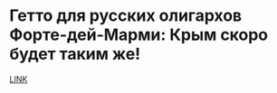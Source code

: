 # Гетто для русских олигархов Форте-дей-Марми: Крым скоро будет таким же!



[LINK](https://varlamov.ru/2428614.html)